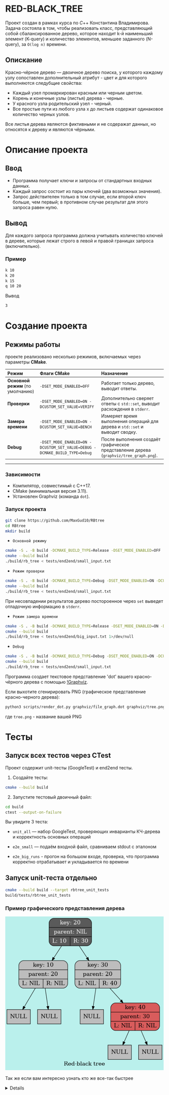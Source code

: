 # RED-BLACK_TREE

Проект создан в рамках курса по $C$++ Константина Владимирова.
Задача состояла в том, чтобы реализовать класс, представляющий собой сбалансированное дерево, которое находит k-й наименьший элемент (K-query) и количество элементов, меньшее заданного (N-query), за `O(log n)` времени.

## Опискание

Красно-чёрное дерево — двоичное дерево поиска, у которого каждому узлу сопоставлен дополнительный атрибут - цвет и для которого выполняются следубщие свойства:
- Каждый узел промаркирован красным или черным цветом. 
- Корень и конечные узлы (листья) дерева - черные. 
- У красного узла родительский узел - черный.
- Все простые пути из любого узла x до листьев содержат одинаковое количество черных узлов.

Все листья дерева являются фиктивными и не содеражат данных, но относятся к дереву и являются чёрными. 



# Описание проекта 

## Ввод
- Программа получает ключи и запросы от стандартных входных данных.
- Каждый запрос состоит из пары ключей (два возможных значения).
- Запрос действителен только в том случае, если второй ключ больше, чем первый; в противном случае результат для этого запроса равен нулю.


## Вывод
Для каждого запроса программа должна учитывать количество ключей в дереве, которые лежат строго в левой и правой границах запроса (включительно).

### Пример
```bash
k 10
k 20
k 15
q 10 20
```

Вывод
```bash
3
```

# Создание проекта


## Режимы работы

 проекте реализовано несколько режимов, включаемых через параметры **CMake**.

| Режим | Флаги CMake | Назначение |
|:------|:-------------|:-----------|
| **Основной режим** (по умолчанию) | `-DSET_MODE_ENABLED=OFF` | Работает только дерево, выводит ответы. |
| **Проверки** | `-DSET_MODE_ENABLED=ON -DCUSTOM_SET_VALUE=VERIFY` | Дополнительно сверяет ответы с `std::set`, выводит расхождения в `stderr`. |
| **Замера времени** | `-DSET_MODE_ENABLED=ON -DCUSTOM_SET_VALUE=BENCH` | Измеряет время выполнения операций для дерева и `std::set` и выводит сводку. |
| **Debug** | `-DSET_MODE_ENABLED=ON -DCUSTOM_SET_VALUE=DEBUG -DCMAKE_BUILD_TYPE=Debug` | После выполнения создаёт графическое представление дерева (`graphviz/tree_graph.png`). |

-----------------------------------------

### Зависимости

- Компилятор, совместимый с C++17.
- CMake (минимальная версия 3.11).
- Установлен Graphviz (команда `dot`).


### Запуск проекта 

```bash
git clone https://github.com/MaxGud10/RBtree
cd RBtree
mkdir build
```

 - `Основной режимy`
 ```bash
cmake -S . -B build -DCMAKE_BUILD_TYPE=Release -DSET_MODE_ENABLED=OFF
cmake --build build
./build/rb_tree < tests/end2end/small_input.txt

```

- `Режим проверки`
```bash
cmake -S . -B build -DCMAKE_BUILD_TYPE=Debug -DSET_MODE_ENABLED=ON -DCUSTOM_SET_VALUE=VERIFY
cmake --build build
./build/rb_tree < tests/end2end/small_input.txt

```
При несовпадении результатов дерево постороенное через `set` выведет отладочную информацию в `stderr`.


- `Режим замера времени`
```bash
cmake -S . -B build -DCMAKE_BUILD_TYPE=Release -DSET_MODE_ENABLED=ON -DCUSTOM_SET_VALUE=BENCH
cmake --build build
./build/rb_tree < tests/end2end/big_input.txt 1>/dev/null
```

- `Debug`
```bash
cmake -S . -B build -DCMAKE_BUILD_TYPE=Debug -DSET_MODE_ENABLED=ON -DCUSTOM_SET_VALUE=DEBUG
cmake --build build
./build/rb_tree < tests/end2end/small_input.txt
```
Программа создает текстовое представление 'dot' вашего красно-чёрного дерева с помощью [!Graphviz](/graphviz/file_graph.dot).

Eсли выхотите сгенирировать PNG (графическое представление красно-черного дерева):

```bash
python3 scripts/render_dot.py graphviz/file_graph.dot graphviz/tree.png
```
где `tree.png` - название вашей PNG

# Тесты

## Запуск всех тестов через CTest

Проект содержит unit-тесты (GoogleTest) и end2end тесты.

1. Создайте тесты:
```bash
cmake --build build 
```

2. Запустите тестовый двоичный файл:
```bash
cd build
ctest --output-on-failure
``` 
Вы увидите 3 теста:
- `unit_all` — набор GoogleTest, проверяющих инварианты КЧ-дерева и корректность основных операций

- `e2e_small` — подаём входной файл, сравниваем stdout с эталоном

- `e2e_big_runs` - прогон на большом входе, проверка, что программа корректно отрабатывает и укладывается по времени


## Запуск unit-теста отдельно

```bash
cmake --build build --target rbtree_unit_tests
build/tests/rbtree_unit_tests
```

### Пример графического представления дерева

![dump](/graphviz/tree_graph.png)


Так же если вам интересно узнать кто же все-так быстрее 
<details>

## Сравнение производительности

Для оценки эффективности реализованного дерева был добавлен режим замера времени, в котором программа выполняет все операции дважды:
один раз с использованием собственного `RBtree`, и второй — со стандартным контейнером `std::set`

Для обоих структур измеряется время выполнения вставок `k` и диапазонных запросов `q a b `

Для сравнения написан скрипт на [Python](scripts/query_gen.py), который генерирует последовательности запросов. Этот скрипт принимает несколько аргументов: количество элементов в дереве и имя выходного файла, в который будут записаны запросы. Например, если первый аргумент равен 10, будут сгенерированы 10 вставочных k-запросов для чисел от 0 до 9 включительно и q-запросы на расстояние для каждой пары элементов (кроме пар, в которых первый и последний элементы равны).



Скрипт не генерирует случайную последовательность запросов. Методы генерации последовательности запросов были выбраны таким образом, чтобы наиболее наглядно продемонстрировать разницу между std::distance и RBtree::distance.

Результаты сравнения:

| N (number of elements) | **RBtREE::rbtree** time, $\mu s$ | **std::set** time, $\mu s$ |
|:----------------------:|-----------------------------:|----------------------:|
| 200   | 7 970    | 6 579 |
| 500   | 70 295   | 69 596 |
| 1 000 | 616 703  | 605 180 |
| 1 500 | 2 018 082 | 1 851 015 |
| 2 000 | 4 839 870 | 5 251 569 |
| 2 500 | 9 391 764 | 10 334 201 |
| 3 000 | 16 104 091 | 17 051 500 |
| 3 500 | 25 133 257 | 26 463 580 |
| 5 000 | 75 006 971 | 79 750 321 |
</details>
